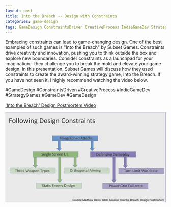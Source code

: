 ```yaml
---
layout: post
title: Into the Breach -- Design with Constraints
categories: game-design
tags: GameDesign ConstraintsDriven CreativeProcess IndieGameDev StrategyGames GameDev
---
```


Embracing constraints can lead to game-changing design. One of the best examples of such games is "Into the Breach" by Subset Games. Constraints drive creativity and innovation, pushing you to think outside the box and explore new boundaries. Consider constraints as a launchpad for your imagination - they challenge you to break the mold and elevate your game design. In this presentation, Subset Games will discuss how they used constraints to create the award-winning strategy game, Into the Breach. If you have not seen it, I highly recommend watching the video below.

#GameDesign #ConstraintsDriven #CreativeProcess #IndieGameDev #StrategyGames #GameDev #GameDesign

['Into the Breach' Design Postmortem Video](https://www.gdcvault.com/play/1025772/-Into-the-Breach-Design)

![Into the Breach Slide from the presentation](/assets/images/into-the-breach-design-with-constraints.png)
